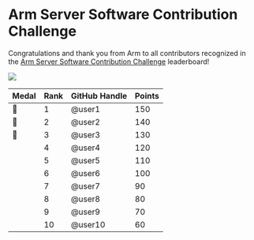 # Arm Server Software Contribution Challenge

Congratulations and thank you from Arm to all contributors recognized in the [Arm Server Software Contribution Challenge](google.com) leaderboard!

<img src="https://i.countdownmail.com/3do1jx.gif" border="0"/> 

| **Medal** | **Rank** | **GitHub Handle** | **Points** |
|-----------|----------|-------------------|------------|
| 🥇        | 1        | @user1            | 150        |
| 🥈        | 2        | @user2            | 140        |
| 🥉        | 3        | @user3            | 130        |
|           | 4        | @user4            | 120        |
|           | 5        | @user5            | 110        |
|           | 6        | @user6            | 100        |
|           | 7        | @user7            | 90         |
|           | 8        | @user8            | 80         |
|           | 9        | @user9            | 70         |
|           | 10       | @user10           | 60         |
